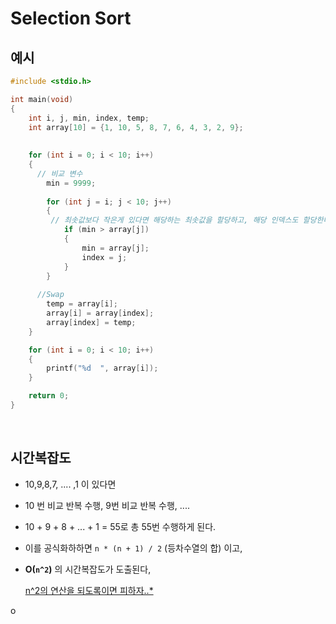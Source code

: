# Selection Sort

## 예시

```c
#include <stdio.h>

int main(void)
{
    int i, j, min, index, temp;
    int array[10] = {1, 10, 5, 8, 7, 6, 4, 3, 2, 9};
  
  
    for (int i = 0; i < 10; i++)
    {
      // 비교 변수
        min = 9999;
      
        for (int j = i; j < 10; j++)
        {
         //	최솟값보다 작은게 있다면 해당하는 최솟값을 할당하고, 해당 인덱스도 할당한다.
            if (min > array[j])
            {
                min = array[j];
                index = j;
            }
        }
      
      //Swap
        temp = array[i];
        array[i] = array[index];
        array[index] = temp;
    }

    for (int i = 0; i < 10; i++)
    {
        printf("%d  ", array[i]);
    }

    return 0;
}
```

</br> 

## 시간복잡도

- 10,9,8,7, .... ,1 이 있다면

- 10 번 비교 반복 수행, 
  9번 비교 반복 수행, ....

- 10 + 9 + 8 + ... + 1 = 55로 총 55번 수행하게 된다.

- 이를 공식화하하면 `n * (n + 1) / 2` (등차수열의 합) 이고,

- **O(`n^2`)** 의 시간복잡도가 도출된다,

  <u>n^2의 연산을 되도록이면 피하자..*</u>

o